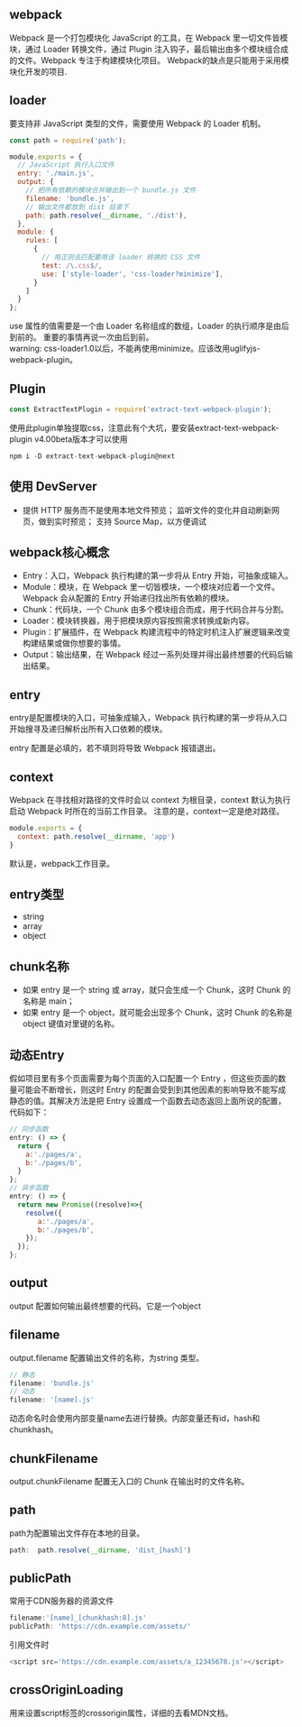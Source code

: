 ## webpack
Webpack 是一个打包模块化 JavaScript 的工具，在 Webpack 里一切文件皆模块，通过 Loader 转换文件，通过 Plugin 注入钩子，最后输出由多个模块组合成的文件。Webpack 专注于构建模块化项目。
Webpack的缺点是只能用于采用模块化开发的项目.
## loader
要支持非 JavaScript 类型的文件，需要使用 Webpack 的 Loader 机制。
```js
const path = require('path');

module.exports = {
  // JavaScript 执行入口文件
  entry: './main.js',
  output: {
    // 把所有依赖的模块合并输出到一个 bundle.js 文件
    filename: 'bundle.js',
    // 输出文件都放到 dist 目录下
    path: path.resolve(__dirname, './dist'),
  },
  module: {
    rules: [
      {
        // 用正则去匹配要用该 loader 转换的 CSS 文件
        test: /\.css$/,
        use: ['style-loader', 'css-loader?minimize'],
      }
    ]
  }
};
```
use 属性的值需要是一个由 Loader 名称组成的数组，Loader 的执行顺序是由后到前的。
重要的事情再说一次由后到前。\
warning: css-loader1.0以后，不能再使用minimize。应该改用uglifyjs-webpack-plugin。
## Plugin
```js
const ExtractTextPlugin = require('extract-text-webpack-plugin');
```
使用此plugin单独提取css，注意此有个大坑，要安装extract-text-webpack-plugin v4.00beta版本才可以使用
```js
npm i -D extract-text-webpack-plugin@next
```
## 使用 DevServer
- 提供 HTTP 服务而不是使用本地文件预览；
监听文件的变化并自动刷新网页，做到实时预览；
支持 Source Map，以方便调试

## webpack核心概念
- Entry：入口，Webpack 执行构建的第一步将从 Entry 开始，可抽象成输入。
- Module：模块，在 Webpack 里一切皆模块，一个模块对应着一个文件。Webpack 会从配置的 Entry 开始递归找出所有依赖的模块。
- Chunk：代码块，一个 Chunk 由多个模块组合而成，用于代码合并与分割。
- Loader：模块转换器，用于把模块原内容按照需求转换成新内容。
- Plugin：扩展插件，在 Webpack 构建流程中的特定时机注入扩展逻辑来改变构建结果或做你想要的事情。
- Output：输出结果，在 Webpack 经过一系列处理并得出最终想要的代码后输出结果。
## entry
entry是配置模块的入口，可抽象成输入，Webpack 执行构建的第一步将从入口开始搜寻及递归解析出所有入口依赖的模块。

entry 配置是必填的，若不填则将导致 Webpack 报错退出。
## context
Webpack 在寻找相对路径的文件时会以 context 为根目录，context 默认为执行启动 Webpack 时所在的当前工作目录。
注意的是，context一定是绝对路径。
```js
module.exports = {
  context: path.resolve(__dirname, 'app')
}
```
默认是，webpack工作目录。
## entry类型
- string
- array
- object
## chunk名称
- 如果 entry 是一个 string 或 array，就只会生成一个 Chunk，这时 Chunk 的名称是 main；
- 如果 entry 是一个 object，就可能会出现多个 Chunk，这时 Chunk 的名称是 object 键值对里键的名称。
## 动态Entry
假如项目里有多个页面需要为每个页面的入口配置一个 Entry ，但这些页面的数量可能会不断增长，则这时 Entry 的配置会受到到其他因素的影响导致不能写成静态的值。其解决方法是把 Entry 设置成一个函数去动态返回上面所说的配置，代码如下：
```js
// 同步函数
entry: () => {
  return {
    a:'./pages/a',
    b:'./pages/b',
  }
};
// 异步函数
entry: () => {
  return new Promise((resolve)=>{
    resolve({
       a:'./pages/a',
       b:'./pages/b',
    });
  });
};
```
## output
output 配置如何输出最终想要的代码。它是一个object
## filename
output.filename 配置输出文件的名称，为string 类型。
```js
// 静态
filename: 'bundle.js'
// 动态
filename: '[name].js'
```
动态命名时会使用内部变量name去进行替换。内部变量还有id，hash和chunkhash。
## chunkFilename
output.chunkFilename 配置无入口的 Chunk 在输出时的文件名称。
## path
path为配置输出文件存在本地的目录。
```js
path:  path.resolve(__dirname, 'dist_[hash]')
```
## publicPath
常用于CDN服务器的资源文件
```js
filename:'[name]_[chunkhash:8].js'
publicPath: 'https://cdn.example.com/assets/'
```
引用文件时
```js
<script src='https://cdn.example.com/assets/a_12345678.js'></script>
```
## crossOriginLoading
用来设置script标签的crossorigin属性，详细的去看MDN文档。